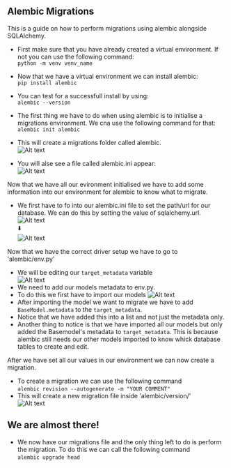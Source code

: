 ## Alembic Migrations

This is a guide on how to perform migrations using alembic alongside SQLAlchemy.

- First make sure that you have already created a virtual environment. If not you can use the following command:<br>
```python -m venv venv_name```

- Now that we have a virtual environment we can install alembic:<br>
```pip install alembic```

- You can test for a successfull install by using:<br>
```alembic --version```

- The first thing we have to do when using alembic is to initialise a migrations environment. We cna use the following command for that:<br>
```alembic init alembic```

- This will create a migrations folder called alembic.<br>
![Alt text](media/alembic_folder.png)

- You will alse see a file called alembic.ini appear:<br>
![Alt text](media/alembic_initialise.png)

Now that we have all our evironment initialised we have to add some information into our environment for alembic to know what to migrate.

- We first have to fo into our alembic.ini file to set the path/url for our database. We can do this by setting the value of sqlalchemy.url.<br>
![Alt text](media/og_driver_url.png)<br>
 :arrow_down: <br>
![Alt text](media/new_driver_url.png)

Now that we have the correct driver setup we have to go to 'alembic/env.py'
- We will be editing our `target_metadata` variable<br>
![Alt text](media/og_target_metadata.png)
- We need to add our models metadata to env.py.
- To do this we first have to import our models
![Alt text](media/new_target_metadata.png)
- After importing the model we want to migrate we have to add `BaseModel.metadata` to the `target_metadata`. 
- Notice that we have added this into a list and not just the metadata only.
- Another thing to notice is that we have imported all our models but only added the Basemodel's metadata to `target_metadata`. This is because alembic still needs our other models imported to know whick database tables to create and edit.

After we have set all our values in our environment we can now create a migration.
- To create a migration we can use the following command<br>
`alembic revision --autogenerate -m "YOUR COMMENT"`
- This will create a new migration file inside 'alembic/version/'<br>
![Alt text](media/migration_file.png)

## We are almost there!

- We now have our migrations file and the only thing left to do is perform the migration. To do this we can call the following command<br>
`alembic upgrade head`


